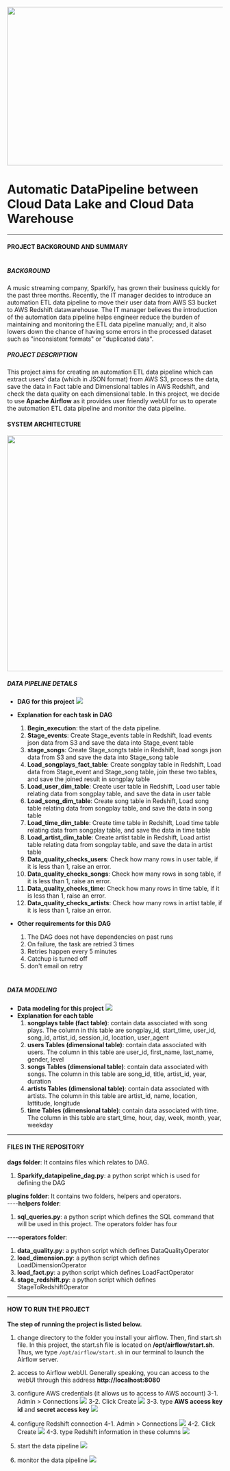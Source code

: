 <p align="center">
  <img width="700" height="370" src="https://github.com/ChunYen-Chang/Automatic-DataPipeline-between-Cloud-datalake-and-Cloud-datawarehouse/blob/master/images/project_logo.jpg">
</p>

# Automatic DataPipeline between Cloud Data Lake and Cloud Data Warehouse
---
#### PROJECT BACKGROUND AND SUMMARY
#
##### *BACKGROUND*
A music streaming company, Sparkify, has grown their business quickly for the past three months. Recently, the IT manager decides to introduce an automation ETL data pipeline to move their user data from AWS S3 bucket to AWS Redshift datawarehouse. The IT manager believes the introduction of the automation data pipeline helps engineer reduce the burden of maintaining and monitoring the ETL data pipeline manually; and, it also lowers down the chance of having some errors in the processed dataset such as "inconsistent formats" or "duplicated data".

##### *PROJECT DESCRIPTION*
This project aims for creating an automation ETL data pipeline which can extract users' data (which in JSON format) from AWS S3, process the data, save the data in Fact table and Dimensional tables in AWS Redshift, and check the data quality on each dimensional table. In this project, we decide to use **Apache Airflow** as it provides user friendly webUI for us to operate the automation ETL data pipeline and monitor the data pipeline.

#### SYSTEM ARCHITECTURE
<p align="center">
  <img width="850" height="550" src="https://github.com/ChunYen-Chang/Automatic-DataPipeline-between-Cloud-datalake-and-Cloud-datawarehouse/blob/master/images/system_architecture.jpeg">
</p>

##### *DATA PIPELINE DETAILS*
- **DAG for this project**
![](https://github.com/ChunYen-Chang/Automatic-DataPipeline-between-Cloud-datalake-and-Cloud-datawarehouse/blob/master/images/DAG.jpg)
- **Explanation for each task in DAG**  
    1. **Begin_execution**: the start of the data pipeline.  
    2. **Stage_events**: Create Stage_events table in Redshift, load events json data from S3 and save the data into Stage_event table  
    3. **stage_songs**: Create Stage_songts table in Redshift, load songs json data from S3 and save the data into Stage_song table  
    4. **Load_songplays_fact_table**: Create songplay table in Redshift, Load data from Stage_event and Stage_song table, join these two tables, and save the joined result in songplay table  
    5. **Load_user_dim_table**: Create user table in Redshift, Load user table relating data from songplay table, and save the data in user table  
    6. **Load_song_dim_table**: Create song table in Redshift, Load song table relating data from songplay table, and save the data in song table  
    7. **Load_time_dim_table**: Create time table in Redshift, Load time table relating data from songplay table, and save the data in time table  
    8. **Load_artist_dim_table**: Create artist table in Redshift, Load artist table relating data from songplay table, and save the data in artist table  
    9. **Data_quality_checks_users**: Check how many rows in user table, if it is less than 1, raise an error.  
    10. **Data_quality_checks_songs**: Check how many rows in song table, if it is less than 1, raise an error.  
    11. **Data_quality_checks_time**: Check how many rows in time table, if it is less than 1, raise an error.  
    12. **Data_quality_checks_artists**: Check how many rows in artist table, if it is less than 1, raise an error.  


- **Other requirements for this DAG**  
    1. The DAG does not have dependencies on past runs
    2. On failure, the task are retried 3 times
    3. Retries happen every 5 minutes
    4. Catchup is turned off
    5. don't email on retry
#
##### *DATA MODELING*
- **Data modeling for this project**
![](https://github.com/ChunYen-Chang/Automatic-DataPipeline-between-Cloud-datalake-and-Cloud-datawarehouse/blob/master/images/datamodel.jpg)
- **Explanation for each table**  
    1. **songplays table (fact table)**: contain data associated with song plays. The column in this table are songplay_id, start_time, user_id, song_id, artist_id, session_id, location, user_agent
    2. **users Tables (dimensional table)**: contain data associated with users. The column in this table are user_id, first_name, last_name, gender, level
    3. **songs Tables (dimensional table)**: contain data associated with songs. The column in this table are song_id, title, artist_id, year, duration
    4. **artists Tables (dimensional table)**: contain data associated with artists. The column in this table are artist_id, name, location, lattitude, longitude
    5. **time Tables (dimensional table)**: contain data associated with time. The column in this table are start_time, hour, day, week, month, year, weekday

------------
#### FILES IN THE REPOSITORY
**dags folder**: It contains files which relates to DAG.
1. **Sparkify_datapipeline_dag.py**: a python script which is used for defining the DAG

**plugins folder**: It contains two folders, helpers and operators.  
----**helpers folder**: 
1. **sql_queries.py**: a python script which defines the SQL command that will be used in this project. The operators folder has four

----**operators folder**: 
1. **data_quality.py**: a python script which defines DataQualityOperator
2. **load_dimension.py**: a python script which defines LoadDimensionOperator
3. **load_fact.py**: a python script which defines LoadFactOperator
4. **stage_redshift.py**: a python script which defines StageToRedshiftOperator


------------
#### HOW TO RUN THE PROJECT
**The step of running the project is listed below.**
1. change directory to the folder you install your airflow. Then, find start.sh file. In this project, the start.sh file is located on **/opt/airflow/start.sh**. Thus, we type `/opt/airflow/start.sh` in our terminal to launch the Airflow server.

2. access to Airflow webUI. Generally speaking, you can access to the webUI through this address **http://localhost:8080**

3. configure AWS credentials (it allows us to access to AWS account)
3-1. Admin > Connections
![](https://github.com/ChunYen-Chang/Automatic-DataPipeline-between-Cloud-datalake-and-Cloud-datawarehouse/blob/master/images/1.jpg)
3-2. Click Create
![](https://github.com/ChunYen-Chang/Automatic-DataPipeline-between-Cloud-datalake-and-Cloud-datawarehouse/blob/master/images/2.jpg)
3-3. type **AWS access key id** and **secret access key**
![](https://github.com/ChunYen-Chang/Automatic-DataPipeline-between-Cloud-datalake-and-Cloud-datawarehouse/blob/master/images/3.jpg)  

4. configure Redshift connection
4-1. Admin > Connections
![](https://github.com/ChunYen-Chang/Automatic-DataPipeline-between-Cloud-datalake-and-Cloud-datawarehouse/blob/master/images/1.jpg)
4-2. Click Create
![](https://github.com/ChunYen-Chang/Automatic-DataPipeline-between-Cloud-datalake-and-Cloud-datawarehouse/blob/master/images/2.jpg)
4-3. type Redshift information in these columns
![](https://github.com/ChunYen-Chang/Automatic-DataPipeline-between-Cloud-datalake-and-Cloud-datawarehouse/blob/master/images/4.jpg)  

5. start the data pipeline
![](https://github.com/ChunYen-Chang/Automatic-DataPipeline-between-Cloud-datalake-and-Cloud-datawarehouse/blob/master/images/5.jpg)

6. monitor the data pipeline
![](https://github.com/ChunYen-Chang/Automatic-DataPipeline-between-Cloud-datalake-and-Cloud-datawarehouse/blob/master/images/6.jpg)
